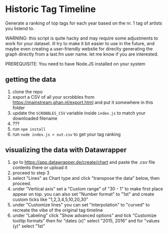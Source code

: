 # Historic Tag Timeline

Generate a ranking of top tags for each year based on the nr. 1 tag of artists you listend to.

WARNING: this script is quite hacky and may require some adjustments to work for your dataset. ill try to make it bit easier to use in the future, and maybe even creating a user-friendly website for direclty generating the graph directly from a last.fm user name. let me know if you are interested.

PREREQUISITE: You need to have Node.JS installed on your system 

## getting the data

1. clone the repo
1. export a CSV of all your scrobbles from https://mainstream.ghan.nl/export.html and put it somewhere in this folder
1. update the `SCROBBLES_CSV` variable inside `index.js` to match your downloaded filename
1. ???
1. run `npm install`
1. run `node index.js > out.csv` to get your tag ranking

## visualizing the data with Datawrapper

1. go to https://app.datawrapper.de/create/chart and paste the .csv file contents there or upload it
1. proceed to step 3
1. select "Lines" as Chart type and click "transpose the data" below, then proceed.
1. under "Vertical axis" set a "Custom range" of "30 - 1" to make first place appear on top. you can also set "Number format" to "1st" and create custom ticks like "1,2,3,4,5,10,20,30"
1. under "Customize lines" you can set "Interpolation" to "curved" to recreate the vibe of the original tag timeline
1. under "Labeling" click "Show advanced options" and tick "Customize tooltip formats" then for "dates (x)" select "2015, 2016" and for "values (y)" select "1st"
